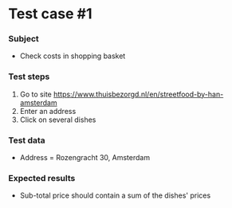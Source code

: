 # Test case #1

### Subject
* Check costs in shopping basket

### Test steps
1. Go to site https://www.thuisbezorgd.nl/en/streetfood-by-han-amsterdam
2. Enter an address 
3. Click on several dishes

### Test data
* Address = Rozengracht 30, Amsterdam

### Expected results
* Sub-total price should contain a sum of the dishes' prices



